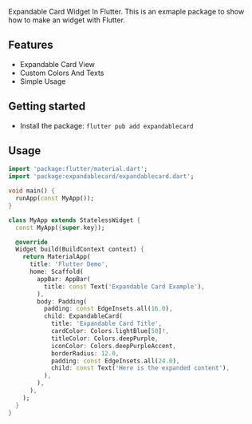 Expandable Card Widget In Flutter. This is an exmaple package to show how to make an widget with Flutter.

## Features

- Expandable Card View
- Custom Colors And Texts
- Simple Usage

## Getting started

- Install the package: `flutter pub add expandablecard`

## Usage

```dart
import 'package:flutter/material.dart';
import 'package:expandablecard/expandablecard.dart';

void main() {
  runApp(const MyApp());
}

class MyApp extends StatelessWidget {
  const MyApp({super.key});

  @override
  Widget build(BuildContext context) {
    return MaterialApp(
      title: 'Flutter Demo',
      home: Scaffold(
        appBar: AppBar(
          title: const Text('Expandable Card Example'),
        ),
        body: Padding(
          padding: const EdgeInsets.all(16.0),
          child: ExpandableCard(
            title: 'Expandable Card Title',
            cardColor: Colors.lightBlue[50]!,
            titleColor: Colors.deepPurple,
            iconColor: Colors.deepPurpleAccent,
            borderRadius: 12.0,
            padding: const EdgeInsets.all(24.0),
            child: const Text('Here is the expanded content'),
          ),
        ),
      ),
    );
  }
}
```